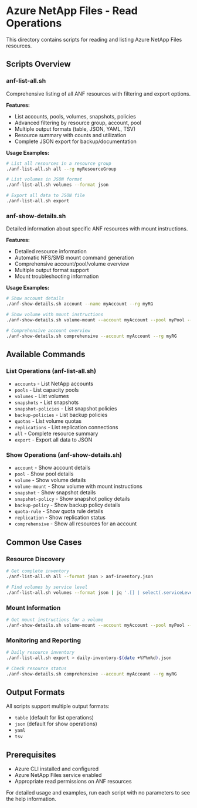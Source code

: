 # Azure NetApp Files - Read Operations

This directory contains scripts for reading and listing Azure NetApp Files resources.

## Scripts Overview

### anf-list-all.sh
Comprehensive listing of all ANF resources with filtering and export options.

**Features:**
- List accounts, pools, volumes, snapshots, policies
- Advanced filtering by resource group, account, pool
- Multiple output formats (table, JSON, YAML, TSV)
- Resource summary with counts and utilization
- Complete JSON export for backup/documentation

**Usage Examples:**
```bash
# List all resources in a resource group
./anf-list-all.sh all --rg myResourceGroup

# List volumes in JSON format
./anf-list-all.sh volumes --format json

# Export all data to JSON file
./anf-list-all.sh export
```

### anf-show-details.sh
Detailed information about specific ANF resources with mount instructions.

**Features:**
- Detailed resource information
- Automatic NFS/SMB mount command generation
- Comprehensive account/pool/volume overview
- Multiple output format support
- Mount troubleshooting information

**Usage Examples:**
```bash
# Show account details
./anf-show-details.sh account --name myAccount --rg myRG

# Show volume with mount instructions
./anf-show-details.sh volume-mount --account myAccount --pool myPool --name myVolume --rg myRG

# Comprehensive account overview
./anf-show-details.sh comprehensive --account myAccount --rg myRG
```

## Available Commands

### List Operations (anf-list-all.sh)
- `accounts` - List NetApp accounts
- `pools` - List capacity pools
- `volumes` - List volumes
- `snapshots` - List snapshots
- `snapshot-policies` - List snapshot policies
- `backup-policies` - List backup policies
- `quotas` - List volume quotas
- `replications` - List replication connections
- `all` - Complete resource summary
- `export` - Export all data to JSON

### Show Operations (anf-show-details.sh)
- `account` - Show account details
- `pool` - Show pool details
- `volume` - Show volume details
- `volume-mount` - Show volume with mount instructions
- `snapshot` - Show snapshot details
- `snapshot-policy` - Show snapshot policy details
- `backup-policy` - Show backup policy details
- `quota-rule` - Show quota rule details
- `replication` - Show replication status
- `comprehensive` - Show all resources for an account

## Common Use Cases

### Resource Discovery
```bash
# Get complete inventory
./anf-list-all.sh all --format json > anf-inventory.json

# Find volumes by service level
./anf-list-all.sh volumes --format json | jq '.[] | select(.serviceLevel=="Premium")'
```

### Mount Information
```bash
# Get mount instructions for a volume
./anf-show-details.sh volume-mount --account myAccount --pool myPool --name myVolume --rg myRG
```

### Monitoring and Reporting
```bash
# Daily resource inventory
./anf-list-all.sh export > daily-inventory-$(date +%Y%m%d).json

# Check resource status
./anf-show-details.sh comprehensive --account myAccount --rg myRG
```

## Output Formats

All scripts support multiple output formats:
- `table` (default for list operations)
- `json` (default for show operations)
- `yaml`
- `tsv`

## Prerequisites

- Azure CLI installed and configured
- Azure NetApp Files service enabled
- Appropriate read permissions on ANF resources

For detailed usage and examples, run each script with no parameters to see the help information.
